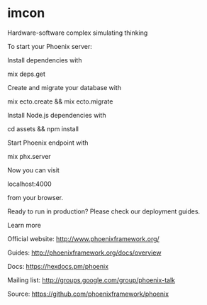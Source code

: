 # imcon
Hardware-software complex simulating thinking

To start your Phoenix server:

Install dependencies with

mix deps.get

Create and migrate your database with

mix ecto.create && mix ecto.migrate

Install Node.js dependencies with

cd assets && npm install

Start Phoenix endpoint with

mix phx.server

Now you can visit

localhost:4000

from your browser.

Ready to run in production? Please check our deployment guides.

Learn more

Official website: http://www.phoenixframework.org/

Guides: http://phoenixframework.org/docs/overview

Docs: https://hexdocs.pm/phoenix

Mailing list: http://groups.google.com/group/phoenix-talk

Source: https://github.com/phoenixframework/phoenix
